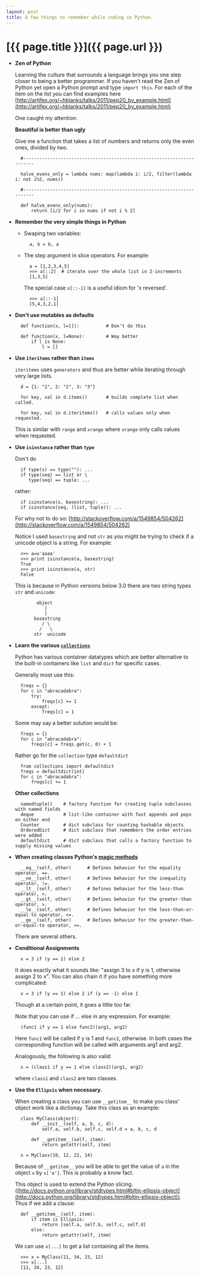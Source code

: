 ```yaml
---
layout: post
title: A few things to remember while coding in Python.
---
```

# [{{ page.title }}]({{ page.url }})


- **Zen of Python**
  
    Learning the culture that surrounds a language brings you one step closer to being a better programmer. If you haven't read the Zen of Python yet open a Python prompt and type `import this`. For each of the item on the list you can find examples here  [http://artifex.org/~hblanks/talks/2011/pep20_by_example.html](http://artifex.org/~hblanks/talks/2011/pep20_by_example.html)

    One caught my attention:  

    **Beautiful is better than ugly**  

    Give me a function that takes a list of numbers and returns only the
        even ones, divided by two.
        
        #-----------------------------------------------------------------------
        
        halve_evens_only = lambda nums: map(lambda i: i/2, filter(lambda i: not i%2, nums))
        
        #-----------------------------------------------------------------------
        
        def halve_evens_only(nums):
            return [i/2 for i in nums if not i % 2]
      
  
  
- **Remember the very simple things in Python**
  
    - Swaping two variables:

            a, b = b, a

    - The step argument in slice operators. For example:

            a = [1,2,3,4,5]
            >>> a[::2]  # iterate over the whole list in 2-increments
            [1,3,5]
            
        The special case `x[::-1]` is a useful idiom for 'x reversed'.

            >>> a[::-1]
            [5,4,3,2,1]


- **Don't use mutables as defaults**
  
      
        def function(x, l=[]):          # Don't do this

        def function(x, l=None):        # Way better
            if l is None:
                l = []

- **Use `iteritems` rather than `items`**
  

    `iteritems` uses `generators` and thus are better while iterating through very large lists.

        d = {1: "1", 2: "2", 3: "3"}

        for key, val in d.items()       # builds complete list when called.

        for key, val in d.iteritems()   # calls values only when requested.

    This is similar with `range` and `xrange` where `xrange` only calls values when requested.


- **Use `isinstance` rather than `type`**

    Don't do 

        if type(s) == type(""): ...
        if type(seq) == list or \
           type(seq) == tuple: ...
        
    rather:

        if isinstance(s, basestring): ...
        if isinstance(seq, (list, tuple)): ...

    For why not to do so: [http://stackoverflow.com/a/1549854/504262](http://stackoverflow.com/a/1549854/504262)  

    Notice I used `basestring` and not `str` as you might be trying to check if a unicode object is a string. For example:

        >>> a=u'aaaa'
        >>> print isinstance(a, basestring)
        True
        >>> print isinstance(a, str)
        False

    This is because in Python versions below 3.0 there are two string types `str` and `unicode`:

              object
                 |
                 |
             basestring
                / \
               /   \
             str  unicode

- **Learn the various [`collections`](http://docs.python.org/library/collections.html)**

    Python has various container datatypes which are better alternative to the built-in containers like `list` and `dict` for specific cases. 

    Generally most use this:

        freqs = {}
        for c in "abracadabra":
            try:
                freqs[c] += 1
            except:
                freqs[c] = 1

    Some may say a better solution would be:

        freqs = {}
        for c in "abracadabra":
            freqs[c] = freqs.get(c, 0) + 1


    Rather go for the `collection` type `defaultdict`

        from collections import defaultdict
        freqs = defaultdict(int)
        for c in "abracadabra":
            freqs[c] += 1

    **Other collections**
        
        namedtuple()	# factory function for creating tuple subclasses with named fields	
        deque	        # list-like container with fast appends and pops on either end	
        Counter	        # dict subclass for counting hashable objects	
        OrderedDict	    # dict subclass that remembers the order entries were added	
        defaultdict	    # dict subclass that calls a factory function to supply missing values	


- **When creating classes Python's [magic methods](http://www.rafekettler.com/magicmethods.html)**

        __eq__(self, other)      # Defines behavior for the equality operator, ==.
        __ne__(self, other)      # Defines behavior for the inequality operator, !=.
        __lt__(self, other)      # Defines behavior for the less-than operator, <.
        __gt__(self, other)      # Defines behavior for the greater-than operator, >.
        __le__(self, other)      # Defines behavior for the less-than-or-equal-to operator, <=.
        __ge__(self, other)      # Defines behavior for the greater-than-or-equal-to operator, >=.

    There are several others.

- **Conditional Assignments**

        x = 3 if (y == 1) else 2
    It does exactly what it sounds like: "assign 3 to x if y is 1, otherwise assign 2 to x". You can also chain it if you have something more complicated:

        x = 3 if (y == 1) else 2 if (y == -1) else 1

    Though at a certain point, it goes a little too far.

    Note that you can use if ... else in any expression. For example:

        (func1 if y == 1 else func2)(arg1, arg2) 

    Here `func1` will be called if y is 1 and `func2`, otherwise. In both cases the corresponding function will be called with arguments arg1 and arg2.

    Analogously, the following is also valid:

        x = (class1 if y == 1 else class2)(arg1, arg2)

    where `class1` and `class2` are two classes.

- **Use the `Ellipsis` when necessary.**

    When creating a class you can use `__getitem__` to make you class' object work like a dictionay. Take this class as an example:


        class MyClass(object):
            def __init__(self, a, b, c, d):
                self.a, self.b, self.c, self.d = a, b, c, d

            def __getitem__(self, item):
                return getattr(self, item)

        x = MyClass(10, 12, 22, 14)

    Because of `__getitem__` you will be able to get the value of `a` in the object `x` by `x['a']`. This is probably a know fact. 

    This object is used to extend the Python slicing.([http://docs.python.org/library/stdtypes.html#bltin-ellipsis-object](http://docs.python.org/library/stdtypes.html#bltin-ellipsis-object)). Thus if we add a clause:

        def __getitem__(self, item):
            if item is Ellipsis:
                return [self.a, self.b, self.c, self.d]
            else:
                return getattr(self, item)

    We can use `x[...]` to get a list containing all the items.

        >>> x = MyClass(11, 34, 23, 12)
        >>> x[...]
        [11, 34, 23, 12]


